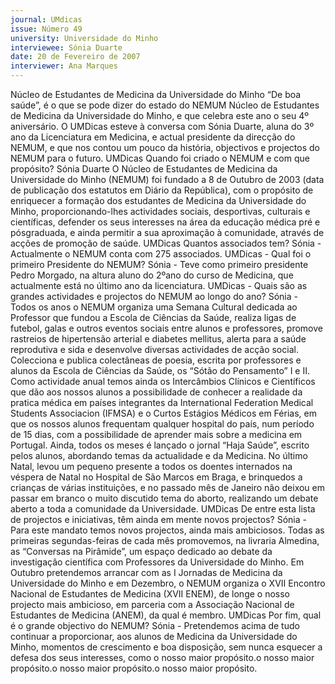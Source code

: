 ```yaml
---
journal: UMdicas
issue: Número 49
university: Universidade do Minho
interviewee: Sónia Duarte
date: 20 de Fevereiro de 2007
interviewer: Ana Marques
---
```


Núcleo de Estudantes de Medicina da
Universidade do Minho
“De boa saúde”, é o que se pode dizer do estado do NEMUM Núcleo de Estudantes de Medicina da Universidade do Minho, e que celebra este ano o seu 4º aniversário.
O UMDicas esteve à conversa com Sónia Duarte, aluna do 3º ano da Licenciatura em Medicina, e actual
presidente da direcção do NEMUM, e que nos contou um pouco da história, objectivos e projectos do NEMUM
para o futuro.
UMDicas Quando foi criado o NEMUM e
com que propósito?
Sónia Duarte O Núcleo de Estudantes de
Medicina da Universidade do Minho
(NEMUM) foi fundado a 8 de Outubro de 2003
(data de publicação dos estatutos em Diário
da República), com o propósito de enriquecer
a formação dos estudantes de Medicina da
Universidade do Minho, proporcionando-lhes
actividades sociais, desportivas, culturais e
científicas, defender os seus interesses na
área da educação médica pré e pósgraduada, e ainda permitir a sua aproximação
à comunidade, através de acções de
promoção de saúde.
UMDicas Quantos associados tem?
Sónia - Actualmente o NEMUM conta com 275
associados.
UMDicas - Qual foi o primeiro Presidente
do NEMUM?
Sónia - Teve como primeiro presidente Pedro
Morgado, na altura aluno do 2ºano do curso
de Medicina, que actualmente está no último
ano da licenciatura.
UMDicas - Quais são as grandes
actividades e projectos do NEMUM ao
longo do ano?
Sónia - Todos os anos o NEMUM organiza
uma Semana Cultural dedicada ao Professor
que fundou a Escola de Ciências da Saúde,
realiza ligas de futebol, galas e outros eventos
sociais entre alunos e professores, promove
rastreios de hipertensão arterial e diabetes
mellitus, alerta para a saúde reprodutiva e
sida e desenvolve diversas actividades de
acção social.
Colecciona e publica colectâneas de poesia,
escrita por professores e alunos da Escola de
Ciências da Saúde, os “Sótão do
Pensamento” I e II.
Como actividade anual temos ainda os
Intercâmbios Clínicos e Científicos que dão
aos nossos alunos a possibilidade de
conhecer a realidade da pratica médica em
países integrantes da International Federation
Medical Students Associacion (IFMSA) e o
Curtos Estágios Médicos em Férias, em que
os nossos alunos frequentam qualquer
hospital do país, num período de 15 dias, com
a possibilidade de aprender mais sobre a
medicina em Portugal.
Ainda, todos os meses é lançado o jornal
“Haja Saúde”, escrito pelos alunos,
abordando temas da actualidade e da
Medicina.
No último Natal, levou um pequeno presente a
todos os doentes internados na véspera de
Natal no Hospital de São Marcos em Braga, e
brinquedos a crianças de várias instituições, e
no passado mês de Janeiro não deixou em
passar em branco o muito discutido tema do
aborto, realizando um debate aberto a toda a
comunidade da Universidade.
UMDicas De entre esta lista de projectos e
iniciativas, têm ainda em mente novos
projectos?
Sónia - Para este mandato temos novos
projectos, ainda mais ambiciosos. Todas as
primeiras segundas-feiras de cada mês
promovemos, na livraria Almedina, as
“Conversas na Pirâmide”, um espaço
dedicado ao debate da investigação científica
com Professores da Universidade do Minho.
Em Outubro pretendemos arrancar com as I
Jornadas de Medicina da Universidade do
Minho e em Dezembro, o NEMUM organiza o
XVII Encontro Nacional de Estudantes de
Medicina (XVII ENEM), de longe o nosso
projecto mais ambicioso, em parceria com a
Associação Nacional de Estudantes de
Medicina (ANEM), da qual é membro.
UMDicas Por fim, qual é o grande
objectivo do NEMUM?
Sónia - Pretendemos acima de tudo continuar
a proporcionar, aos alunos de Medicina da
Universidade do Minho, momentos de
crescimento e boa disposição, sem nunca
esquecer a defesa dos seus interesses, como
o nosso maior propósito.o nosso maior propósito.o nosso maior propósito.o nosso maior propósito.